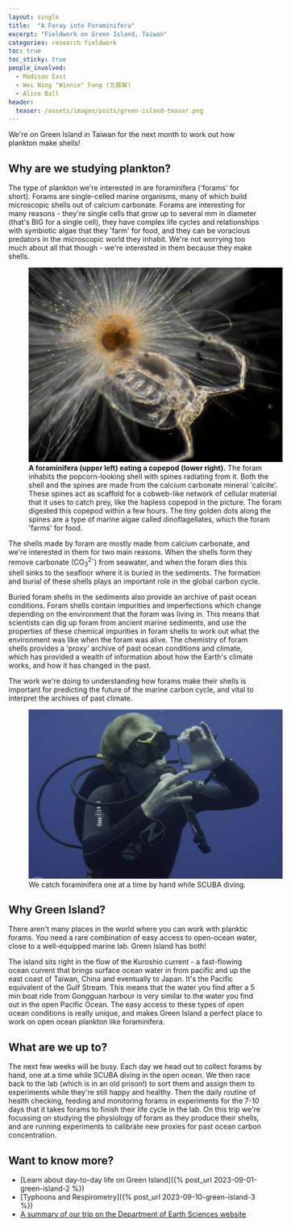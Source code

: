 ```yaml
---
layout: single
title:  "A Foray into Foraminifera"
excerpt: "Fieldwork on Green Island, Taiwan"
categories: research fieldwork
toc: true
toc_sticky: true
people_involved:
  - Madison East
  - Wei Ning "Winnie" Fang (方薇甯)
  - Alice Ball
header:
  teaser: /assets/images/posts/green-island-teaser.png
---
```


We're on Green Island in Taiwan for the next month to work out how plankton make shells!

## Why are we studying plankton?

The type of plankton we're interested in are foraminifera ('forams' for short). 
Forams are single-celled marine organisms, many of which build microscopic shells out of calcium carbonate.
Forams are interesting for many reasons - they're single cells that grow up to several mm in diameter (that's BIG for a single cell), they have complex life cycles and relationships with symbiotic algae that they 'farm' for food, and they can be voracious predators in the microscopic world they inhabit.
We're not worrying too much about all that though - we're interested in them because they make shells.

<figure style="width: 100%" class="align-center">
  <img src="/assets/images/posts/green-island-foram.jpg" alt="a foraminifera eating a copepod">
  <figcaption>
  <strong>A foraminifera (upper left) eating a copepod (lower right).</strong> The foram inhabits the popcorn-looking shell with spines radiating from it. Both the shell and the spines are made from the calcium carbonate mineral 'calcite'. These spines act as scaffold for a cobweb-like network of cellular material that it uses to catch prey, like the hapless copepod in the picture. The foram digested this copepod within a few hours. The tiny golden dots along the spines are a type of marine algae called dinoflagellates, which the foram 'farms' for food.
  </figcaption>
</figure>

The shells made by foram are mostly made from calcium carbonate, and we're interested in them for two main reasons.
When the shells form they remove carbonate (CO<sub>3</sub><sup>2-</sup>) from seawater, and when the foram dies this shell sinks to the seafloor where it is buried in the sediments.
The formation and burial of these shells plays an important role in the global carbon cycle.

Buried foram shells in the sediments also provide an archive of past ocean conditions.
Foram shells contain impurities and imperfections which change depending on the environment that the foram was living in.
This means that scientists can dig up foram from ancient marine sediments, and use the properties of these chemical impurities in foram shells to work out what the environment was like when the foram was alive.
The chemistry of foram shells provides a 'proxy' archive of past ocean conditions and climate, which has provided a wealth of information about how the Earth's climate works, and how it has changed in the past.

The work we're doing to understanding how forams make their shells is important for predicting the future of the marine carbon cycle, and vital to interpret the archives of past climate.

<figure style="width: 100%" class="align-center">
  <img src="/assets/images/posts/green-island-diver.jpg" alt="a diver catching a foraminifera">
  <figcaption>
  We catch foraminifera one at a time by hand while SCUBA diving.
  </figcaption>
</figure>

## Why Green Island?

There aren't many places in the world where you can work with planktic forams.
You need a rare combination of easy access to open-ocean water, close to a well-equipped marine lab.
Green Island has both!

The island sits right in the flow of the Kuroshio current - a fast-flowing ocean current that brings surface ocean water in from pacific and up the east coast of Taiwan, China and eventually to Japan.
It's the Pacific equivalent of the Gulf Stream.
This means that the water you find after a 5 min boat ride from Gongguan harbour is very similar to the water you find out in the open Pacific Ocean.
The easy access to these types of open ocean conditions is really unique, and makes Green Island a perfect place to work on open ocean plankton like foraminifera.

## What are we up to?

The next few weeks will be busy.
Each day we head out to collect forams by hand, one at a time while SCUBA diving in the open ocean.
We then race back to the lab (which is in an old prison!) to sort them and assign them to experiments while they're still happy and healthy.
Then the daily routine of health checking, feeding and monitoring forams in experiments for the 7-10 days that it takes forams to finish their life cycle in the lab.
On this trip we're focussing on studying the physiology of foram as they produce their shells, and are running experiments to calibrate new proxies for past ocean carbon concentration.

## Want to know more?

 - [Learn about day-to-day life on Green Island]({% post_url 2023-09-01-green-island-2 %})
 - [Typhoons and Respirometry]({% post_url 2023-09-10-green-island-3 %})
 - [A summary of our trip on the Department of Earth Sciences website](https://blog.esc.cam.ac.uk/a-foray-into-foraminifera-one-island-two-research-teams-a-boat-and-a-frenzy-of-forams/)

